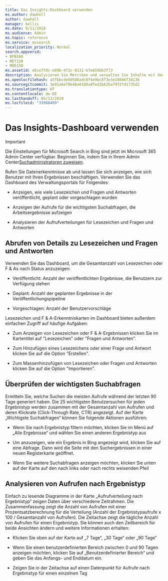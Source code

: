 ```yaml
---
title: Das Insights-Dashboard verwenden
ms.author: dawholl
author: dawholl
manager: kellis
ms.date: 9/11/2018
ms.audience: Admin
ms.topic: reference
ms.service: mssearch
localization_priority: Normal
search.appverid:
- BFB160
- MET150
- MOE150
ms.assetid: ebce7fdc-e89b-473c-8131-67e659bb3f73
description: Analysieren Sie Metriken und verwalten Sie Inhalte mit dem benutzerfreundlichen Dashboard im Verwaltungsportal von Microsoft Search.
ms.openlocfilehash: a5fbbcde8d500adc0f4e9bc8f3e3e10846f34136
ms.sourcegitcommit: 3e91a6e70b48a0100adfed1b62ba79f2fd1735d2
ms.translationtype: HT
ms.contentlocale: de-DE
ms.lasthandoff: 05/13/2019
ms.locfileid: "33968499"
---
```

# <a name="use-the-insights-dashboard"></a>Das Insights-Dashboard verwenden

> [!IMPORTANT]
> Die Einstellungen für Microsoft Search in Bing sind jetzt im Microsoft 365 Admin Center verfügbar. Beginnen Sie, indem Sie in Ihrem Admin Center[Suchadministratoren zuweisen](https://docs.microsoft.com/de-DE/microsoftsearch/setup-microsoft-search#step-2-assign-search-admin-and-search-editor).
    
Rufen Sie Datenerkenntnisse ab und lassen Sie sich anzeigen, wie sich Benutzer mit Ihren Ergebnissen beschäftigen. Verwenden Sie das Dashboard des Verwaltungsportals für Folgendes:
  
- Anzeigen, wie viele Lesezeichen und Fragen und Antworten veröffentlicht, geplant oder vorgeschlagen wurden
    
- Anzeigen der Aufrufe für die wichtigsten Suchabfragen, die Arbeitsergebnisse aufzeigen
    
- Analysieren der Aufrufverteilungen für Lesezeichen und Fragen und Antworten
    
## <a name="get-details-about-bookmarks-and-qas"></a>Abrufen von Details zu Lesezeichen und Fragen und Antworten

Verwenden Sie das Dashboard, um die Gesamtanzahl von Lesezeichen oder F & As nach Status anzuzeigen:
  
- Veröffentlicht: Anzahl der veröffentlichten Ergebnisse, die Benutzern zur Verfügung stehen
    
- Geplant: Anzahl der geplanten Ergebnisse in der Veröffentlichungspipeline
    
- Vorgeschlagen: Anzahl der Benutzervorschläge
    
Lesezeichen und F & A-Erkenntniskarten im Dashboard bieten außerdem einfachen Zugriff auf häufige Aufgaben:
  
- Zum Anzeigen von Lesezeichen oder F & A-Ergebnissen klicken Sie im Kartentitel auf "Lesezeichen" oder "Fragen und Antworten".
    
- Zum Hinzufügen eines Lesezeichens oder einer Frage und Antwort klicken Sie auf die Option "Erstellen".
    
- Zum Massenhinzufügen von Lesezeichen oder Fragen und Antworten klicken Sie auf die Option "Importieren".
    
## <a name="review-top-search-queries"></a>Überprüfen der wichtigsten Suchabfragen

Ermitteln Sie, welche Suchen die meisten Aufrufe während der letzten 90 Tage generiert haben. Die 25 wichtigsten Benutzersuchen für jeden Ergebnistyp werden zusammen mit der Gesamtanzahl von Aufrufen und deren Klickrate (Click-Through Rate, CTR) angezeigt. Auf der Karte „Wichtigste Suchabfragen“ können Sie folgende Aktionen ausführen:
  
- Wenn Sie nach Ergebnistyp filtern möchten, klicken Sie im Menü auf „Alle Ergebnisse“ und wählen Sie einen anderen Ergebnistyp aus
    
- Um anzuzeigen, wie ein Ergebnis in Bing angezeigt wird, klicken Sie auf eine Abfrage. Dann wird die Seite mit den Suchergebnissen in einer neuen Registerkarte geöffnet.
    
- Wenn Sie weitere Suchabfragen anzeigen möchten, klicken Sie unten auf der Karte auf den nach links oder nach rechts weisenden Pfeil
    
## <a name="analyze-impressions-by-result-type"></a>Analysieren von Aufrufen nach Ergebnistyp

Einfach zu lesende Diagramme in der Karte „Aufrufverteilung nach Ergebnistyp“ zeigen Daten über verschiedene Zeitrahmen. Die Zusammenfassung zeigt die Anzahl von Aufrufen mit einer Prozentsatzberechnung für die Verteilung (Anzahl der Ergebnistypaufrufe x 100 / Gesamtanzahl von Aufrufen). Die Zeitachse zeigt die tägliche Anzahl von Aufrufen für einen Ergebnistyp. Sie können auch den Zeitbereich für beide Ansichten ändern und weitere Informationen erhalten:
  
- Klicken Sie oben auf der Karte auf „7 Tage“, „30 Tage“ oder „90 Tage“
    
- Wenn Sie einen benutzerdefinierten Bereich zwischen 0 und 90 Tagen anzeigen möchten, klicken Sie auf „Benutzerdefinierter Bereich“ und geben Sie das Anfangs- und Enddatum ein.
    
- Zeigen Sie in der Zeitachse auf einen Datenpunkt für Aufrufe nach Ergebnistyp für einen einzelnen Tag

  

